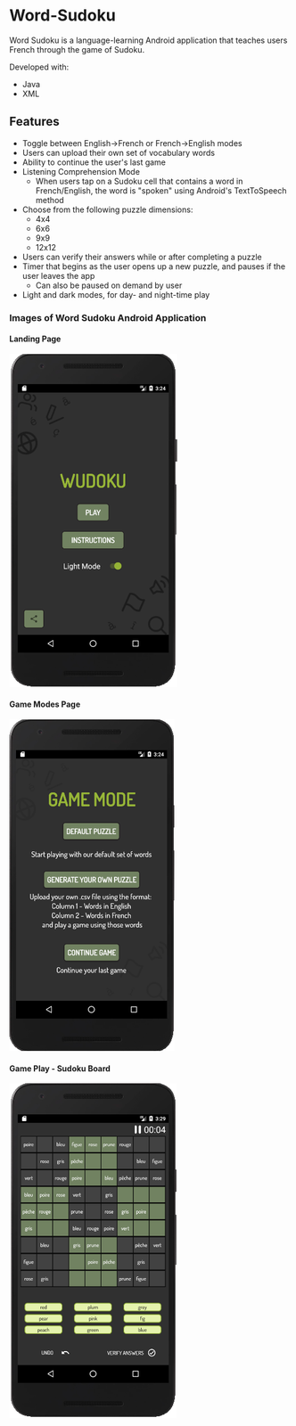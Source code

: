 # Word-Sudoku

Word Sudoku is a language-learning Android application that teaches users French through the game of Sudoku.

Developed with:
- Java
- XML

## Features

- Toggle between English->French or French->English modes
- Users can upload their own set of vocabulary words
- Ability to continue the user's last game
- Listening Comprehension Mode
    - When users tap on a Sudoku cell that contains a word in French/English, the word is "spoken" using Android's   TextToSpeech method
- Choose from the following puzzle dimensions:
    - 4x4
    - 6x6
    - 9x9
    - 12x12
- Users can verify their answers while or after completing a puzzle
- Timer that begins as the user opens up a new puzzle, and pauses if the user leaves the app
    - Can also be paused on demand by user
- Light and dark modes, for day- and night-time play

### Images of Word Sudoku Android Application

#### Landing Page
![Landing Page](Landing_page.png)

#### Game Modes Page
![Game Modes](Game_modes.png)

#### Game Play - Sudoku Board
![Sudoku Board](Sudoku_board.png)
